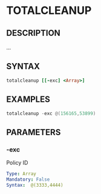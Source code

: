 # TOTALCLEANUP

## DESCRIPTION
...


## SYNTAX

```ruby
totalcleanup [[-exc] <Array>]
```

## EXAMPLES

```powershell
totalcleanup -exc @(156165,53899)
```

## PARAMETERS

### -exc
Policy ID 

```yaml
Type: Array
Mandatory: False
Syntax:  @(3333,4444)
```
